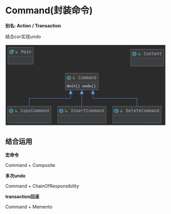 

# Command(封装命令)

**别名: Action / Transaction**

结合cor实现undo



![image-20211105215212046](https://raw.githubusercontent.com/handsomeyi/Pics/master/image-20211105215212046.png)



## 结合运用

**宏命令**

Command + Composite

**多次undo**

Command + ChainOfResponsibility

**transaction回滚**

Command + Memento



